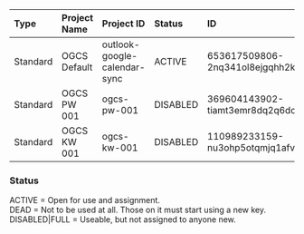 | Type | Project Name| Project ID | Status | ID | Key |
|:---|:---|:---|:---|:---|:---|
|Standard|OGCS Default|outlook-google-calendar-sync|ACTIVE|653617509806-2nq341ol8ejgqhh2ku4j45m7q2bgdimv.apps.googleusercontent.com|tAi-gZLWtasS58i8CcCwVwsq|
|Standard|OGCS PW 001|ogcs-pw-001|DISABLED|369604143902-tiamt3emr8dq2q6dchqdhajmsri0fh0h.apps.googleusercontent.com|PK48M3GVypq3KSzFnB6eJHH_|
|Standard|OGCS KW 001|ogcs-kw-001|DISABLED|110989233159-nu3ohp5otqmjq1afvkg9hkrubbgal4n4.apps.googleusercontent.com|kA4LS1BDQdhE7Xtf5xj2S0LP|

### Status
ACTIVE = Open for use and assignment.  
DEAD = Not to be used at all. Those on it must start using a new key.  
DISABLED|FULL = Useable, but not assigned to anyone new.  
